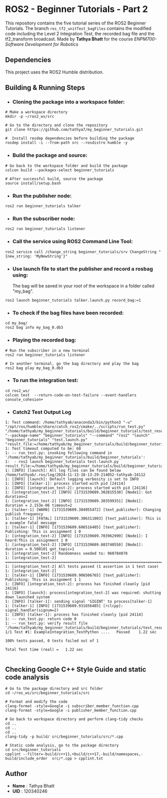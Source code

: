 # ROS2 - Beginner Tutorials - Part 2

This repository contains the five tutorial series of the ROS2 Beginner Tutorials. The branch `ros_tf2_unitTest_bagFiles` contains the modified code including the Level 2 Integration Test, the recorded bag file and the tf2_transform broadcast. Made by **Tathya Bhatt** for the course *ENPM700-Software Development for Robotics*


## Dependencies

This project uses the ROS2 Humble distribution.

## Building & Running Steps

- ### Cloning the package into a workspace folder:
```
# Make a workspace directory
mkdir -p ~/ros2_ws/src

# Go to the directory and clone the repository
git clone https://github.com/tathya7/my_beginner_tutorials.git

#  Install resdep dependencies before building the package
rosdep install -i --from-path src --rosdistro humble -y
```
- ### Build the package and source:
```
# Go back to the workspace folder and build the package
colcon build --packages-select beginner_tutorials

# After successful build, source the package
source install/setup.bash

```

- ### Run the publisher node:
```
ros2 run beginner_tutorials talker
```

- ### Run the subscriber node:
```
ros2 run beginner_tutorials listener
```

- ### Call the service using ROS2 Command Line Tool:
```
ros2 service call /change_string beginner_tutorials/srv ChangeString "{new_string: 'MyNewString'}"
```

- ### Use launch file to start the publisher and record a rosbag using:
    The bag will be saved in your root of the workspace in a folder called "my_bag".
```
ros2 launch beginner_tutorials talker.launch.py record_bag:=1

```
- ### To check if the bag files have been recorded:
```
cd my_bag/
ros2 bag info my_bag_0.db3

```
- ### Playing the recorded bag:
```
# Run the subscriber in a new terminal
ros2 run beginner_tutorials listener

# In another terminal, go the bag directory and play the bag
ros2 bag play my_bag_0.db3
```
- ### To run the integration test:
```
cd ros2_ws/
colcon test  --return-code-on-test-failure --event-handlers console_cohesion+
```

- ### Catch2 Test Output Log
```
1: Test command: /home/tathyab/anaconda3/bin/python3 "-u" "/opt/ros/humble/share/catch_ros2/cmake/../scripts/run_test.py" "/home/tathyab/my_beginner_tutorials/build/beginner_tutorials/test_results/beginner_tutorials/ExampleIntegration_TestPython.xml" "--package-name" "beginner_tutorials" "--command" "ros2" "launch" "beginner_tutorials" "test.launch.py" "result_file:=/home/tathyab/my_beginner_tutorials/build/beginner_tutorials/test_results/beginner_tutorials/ExampleIntegration_TestPython.xml"
1: Test timeout computed to be: 60
1: -- run_test.py: invoking following command in '/home/tathyab/my_beginner_tutorials/build/beginner_tutorials':
1:  - ros2 launch beginner_tutorials test.launch.py result_file:=/home/tathyab/my_beginner_tutorials/build/beginner_tutorials/test_results/beginner_tutorials/ExampleIntegration_TestPython.xml
1: [INFO] [launch]: All log files can be found below /home/tathyab/.ros/log/2024-11-13-18-13-29-214052-tathyab-24112
1: [INFO] [launch]: Default logging verbosity is set to INFO
1: [INFO] [talker-1]: process started with pid [24114]
1: [INFO] [integration_test-2]: process started with pid [24116]
1: [integration_test-2] [INFO] [1731539609.302815530] [Node1]: Got duration=2
1: [integration_test-2] [INFO] [1731539609.303599351] [Node1]: duration = 2.153e-06 timeout=2
1: [talker-1] [WARN] [1731539609.304955472] [text_publisher]: Changing publish frequency
1: [talker-1] [FATAL] [1731539609.306311003] [text_publisher]: This is a example fatal message
1: [talker-1] [INFO] [1731539609.606516405] [text_publisher]: Publishing: This is assignment 1 0
1: [integration_test-2] [INFO] [1731539609.703962999] [Node1]: I heard:This is assignment 1 0
1: [integration_test-2] [INFO] [1731539609.803740550] [Node1]: duration = 0.500101 got_topic=1
1: [integration_test-2] Randomness seeded to: 960784078
1: [integration_test-2] ===============================================================================
1: [integration_test-2] All tests passed (1 assertion in 1 test case)
1: [integration_test-2] 
1: [talker-1] [INFO] [1731539609.906506765] [text_publisher]: Publishing: This is assignment 1 1
1: [INFO] [integration_test-2]: process has finished cleanly [pid 24116]
1: [INFO] [launch]: process[integration_test-2] was required: shutting down launched system
1: [INFO] [talker-1]: sending signal 'SIGINT' to process[talker-1]
1: [talker-1] [INFO] [1731539609.931656485] [rclcpp]: signal_handler(signum=2)
1: [INFO] [talker-1]: process has finished cleanly [pid 24114]
1: -- run_test.py: return code 0
1: -- run_test.py: verify result file '/home/tathyab/my_beginner_tutorials/build/beginner_tutorials/test_results/beginner_tutorials/ExampleIntegration_TestPython.xml'
1/1 Test #1: ExampleIntegration_TestPython ....   Passed    1.22 sec

100% tests passed, 0 tests failed out of 1

Total Test time (real) =   1.22 sec


```
## Checking Google C++ Style Guide and static code analysis

```
# Go to the package directory and src folder
cd ~/ros_ws/src/beginner_tutorials/src

# Format and modify the code 
clang-format -style=Google -i subscriber_member_function.cpp
clang-format -style=Google -i publisher_member_function.cpp

# Go back to workspace directory and perform clang-tidy checks
cd ..
cd ..
cd ..
clang-tidy -p build/ src/beginner_tutorials/src/*.cpp

# Static code analysis, go to the package directory 
cd src/beginner_tutorials
cpplint --filter=-build/c++11,+build/c++17,-build/namespaces,-build/include_order  src/*.cpp > cpplint.txt

```
## Author
- **Name** : Tathya Bhatt
- **UID** : 120340246

